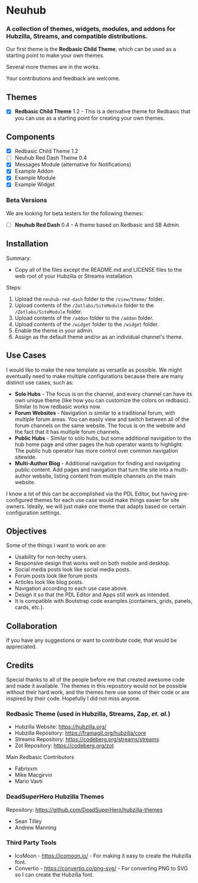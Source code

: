 # Neuhub
### **A collection of themes, widgets, modules, and addons for Hubzilla, Streams, and compatible distributions.**

Our first theme is the **Redbasic Child Theme**, which can be used as a starting point to make your own themes.

Several more themes are in the works.

Your contributions and feedback are welcome.

## Themes

- [X] **Redbasic Child Theme** 1.2 - This is a derivative theme for Redbasic that you can use as a starting point for creating your own themes.

## Components

- [X] Redbasic Child Theme 1.2
- [ ] Neuhub Red Dash Theme 0.4
- [X] Messages Module (alternative for Notifications)
- [X] Example Addon
- [X] Example Module
- [X] Example Widget

### Beta Versions

We are looking for beta testers for the following themes:

- [ ] **Neuhub Red Dash** 0.4 - A theme based on Redbasic and SB Admin.

## Installation

Summary: 

- Copy all of the files except the README.md and LICENSE files to the web root of your Hubzilla or Streams installation.

Steps:
1. Upload the `neuhub-red-dash` folder to the `/view/theme/` folder.
2. Upload contents of the `/Zotlabs/SiteModule` folder to the `/Zotlabs/SiteModule` folder.
3. Upload contents of the `/addon` folder to the `/addon` folder.
4. Upload contents of the `/widget` folder to the `/widget` folder.
5. Enable the theme in your admin.
6. Assign as the default theme and/or as an individual channel's theme.

## Use Cases

I would like to make the new template as versatile as possible. We might eventually need to make multiple configurations because there are many distinct use cases, such as:

* **Solo Hubs** - The focus is on the channel, and every channel can have its own unique theme (like how you can customize the colors on redbasic). Similar to how redbasic works now.
* **Forum Websites** - Navigation is similar to a traditional forum, with multiple forum areas. You can easily view and switch between all of the forum channels on the same website. The focus is on the website and the fact that it has multiple forum channels.
* **Public Hubs** - Similar to solo hubs, but some additional navigation to the hub home page and other pages the hub operator wants to highlight. The public hub operator has more control over common navigation sitewide.
* **Multi-Author Blog** - Additional navigation for finding and navigating public content. Add pages and navigation that turn the site into a multi-author website, listing content from multiple channels on the main website.

I know a lot of this can be accomplished via the PDL Editor, but having pre-configured themes for each use case would make things easier for site owners. Ideally, we will just make one theme that adapts based on certain configuration settings.

## Objectives

Some of the things I want to work on are:

* Usability for non-techy users.
* Responsive design that works well on both mobile and desktop.
* Social media posts look like social media posts.
* Forum posts look like forum posts
* Articles look like blog posts.
* Navigation according to each use case above.
* Design it so that the PDL Editor and Apps still work as intended.
* It is compatible with Bootstrap code examples (containers, grids, panels, cards, etc.).

## Collaboration 

If you have any suggestions or want to contribute code, that would be appreciated.

## Credits

Special thanks to all of the people before me that created awesome code and made it available. The themes in this repository would not be possible without their hard work, and the themes here use some of their code or are inspired by their code. Hopefully I did not miss anyone.

### Redbasic Theme (used in Hubzilla, Streams, Zap, <i>et. al.</i>)

- Hubzilla Website: https://hubzilla.org/
- Hubzilla Repository: https://framagit.org/hubzilla/core
- Streams Repository: https://codeberg.org/streams/streams
- Zot Repository: https://codeberg.org/zot

Main Redbasic Contributors

- Fabrixxm
- Mike Macgirvin
- Mario Vavti

### DeadSuperHero Hubzilla Themes

Repository: https://github.com/DeadSuperHero/hubzilla-themes

- Sean Tilley
- Andrew Manning

### Third Party Tools

- IcoMoon - https://icomoon.io/ - For making it easy to create the Hubzilla font.
- Convertio -  https://convertio.co/png-svg/ - For converting PNG to SVG so I can create the Hubzilla font.
